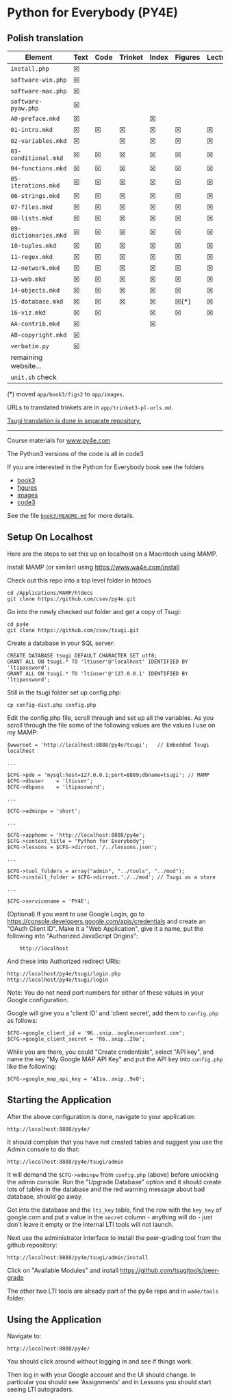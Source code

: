 
Python for Everybody (PY4E)
===========================

Polish translation
------------------

| Element                | Text | Code | Trinket | Index | Figures | Lectures | YouTube | Autograder | Review |
|------------------------|------|------|-------|-------|---------|----------|---------|------------|--------|
| `install.php`          | ☒    |      |      |       |         |          |         |            | ☒    |
| `software-win.php`     | ☒    |      |      |       |         |          | ☐      |            | ☒    |
| `software-mac.php`     | ☒    |      |      |       |         |          | ☐      |            | ☒    |
| `software-pyaw.php`    | ☒    |      |      |       |         |          |         |            | ☒    |
| `A0-preface.mkd`       | ☒    |      |      | ☒     |         |          |         |            | ☒    |
| `01-intro.mkd`         | ☒    | ☒   | ☒    | ☒    | ☒      | ☒        | ☐     | ☒          | ☒    |
| `02-variables.mkd`     | ☒    |      | ☒    | ☒    | ☒      | ☒        | ☐     | ☒          | ☒    |
| `03-conditional.mkd`   | ☒    | ☒   | ☒    | ☒    | ☒      | ☒        | ☐     | ☒          | ☒    |
| `04-functions.mkd`     | ☒    | ☒   | ☒    | ☒    | ☒      | ☒        | ☐     | ☒          | ☒    |
| `05-iterations.mkd`    | ☒    | ☒   | ☒    | ☒    | ☒      | ☒        | ☐     | ☒          | ☒    |
| `06-strings.mkd`       | ☒    | ☒   | ☒    | ☒    | ☒      | ☒        | ☐     | ☒          | ☒    |
| `07-files.mkd`         | ☒    | ☒   | ☒    | ☒    | ☒      | ☒        | ☐     | ☒          | ☒    |
| `08-lists.mkd`         | ☒    | ☒   | ☒    | ☒    | ☒      | ☒        | ☐     | ☒          | ☒    |
| `09-dictionaries.mkd`  | ☒    | ☒   | ☒    | ☒    | ☒      | ☒        | ☐     | ☒          | ☒    |
| `10-tuples.mkd`        | ☒    | ☒   | ☒    | ☒    | ☒      | ☒        | ☐     | ☒          | ☒    |
| `11-regex.mkd`         | ☒    | ☒   | ☒    | ☒    | ☒      | ☒        | ☐     | ☒          | ☒    |
| `12-network.mkd`       | ☒    | ☒   | ☒    | ☒    | ☒      | ☒        | ☐     | ☒          | ☒    |
| `13-web.mkd`           | ☒    | ☒   | ☒    | ☒    | ☒      | ☒        | ☐     | ☒          | ☒    |
| `14-objects.mkd`       | ☒    | ☒   | ☒    | ☒    | ☒      | ☒        | ☐     | ☒          | ☒    |
| `15-database.mkd`      | ☒    | ☒   | ☒    | ☒    | ☒(*)   | ☒        | ☐     | ☒          | ☒    |
| `16-viz.mkd`           | ☒    | ☒   |       | ☒    | ☒      | ☒        | ☐     | ☒          | ☒    |
| `AA-contrib.mkd`       | ☒    |      |      | ☒     |         |          |         |            | ☒    |
| `AB-copyright.mkd`     | ☒    |      |      |       |         |          |         |            | ☒    |
| `verbatim.py`          | ☒    |      |      |       |         |          |         |            |       |
| remaining website...   |      |      |       |      |         |          |         |            |       |
| `unit.sh` check |         |            |       |

(*) moved `app/book3/figs2` to `app/images`.

URLs to translated trinkets are in `app/trinket3-pl-urls.md`.

[Tsugi translation is done in separate repository.](https://github.com/andre-wojtowicz/tsugi/)

----

Course materials for www.py4e.com

The Python3 versions of the code is all in code3

If you are interested in the Python for Everybody book
see the folders

* [book3](app/book3/)
* [figures](app/figures/)
* [images](app/images/)
* [code3](app/code3/)

See the file [`book3/README.md`](app/book3/README.md) for more details.

Setup On Localhost
------------------

Here are the steps to set this up on localhost on a Macintosh using MAMP.

Install MAMP (or similar) using https://www.wa4e.com/install

Check out this repo into a top level folder in htdocs

    cd /Applications/MAMP/htdocs
    git clone https://github.com/csev/py4e.git

Go into the newly checked out folder and get a copy of Tsugi:

    cd py4e
    git clone https://github.com/csev/tsugi.git

Create a database in your SQL server:

    CREATE DATABASE tsugi DEFAULT CHARACTER SET utf8;
    GRANT ALL ON tsugi.* TO 'ltiuser'@'localhost' IDENTIFIED BY 'ltipassword';
    GRANT ALL ON tsugi.* TO 'ltiuser'@'127.0.0.1' IDENTIFIED BY 'ltipassword';

Still in the tsugi folder set up config.php:

    cp config-dist.php config.php

Edit the config.php file, scroll through and set up all the variables.  As you scroll through the file
some of the following values are the values I use on my MAMP:

    $wwwroot = 'http://localhost:8888/py4e/tsugi';   // Embedded Tsugi localhost
    
    ...
    
    $CFG->pdo = 'mysql:host=127.0.0.1;port=8889;dbname=tsugi'; // MAMP
    $CFG->dbuser    = 'ltiuser';
    $CFG->dbpass    = 'ltipassword';
    
    ...
    
    $CFG->adminpw = 'short';
    
    ...
    
    $CFG->apphome = 'http://localhost:8888/py4e';
    $CFG->context_title = "Python for Everybody";
    $CFG->lessons = $CFG->dirroot.'/../lessons.json';
    
    ... 
    
    $CFG->tool_folders = array("admin", "../tools", "../mod");
    $CFG->install_folder = $CFG->dirroot.'./../mod'; // Tsugi as a store
    
    ...
    
    $CFG->servicename = 'PY4E';

(Optional) If you want to use Google Login,
go to https://console.developers.google.com/apis/credentials and
create an "OAuth Client ID".  Make it a "Web Application", give it a name,
put the following into "Authorized JavaScript Origins":

        http://localhost

And these into Authorized redirect URIs:

    http://localhost/py4e/tsugi/login.php
    http://localhost/py4e/tsugi/login

Note: You do not need port numbers for either of these values in your Google
configuration.

Google will give you a 'client ID' and 'client secret', add them to `config.php`
as follows:

    $CFG->google_client_id = '96..snip..oogleusercontent.com';
    $CFG->google_client_secret = 'R6..snip..29a';

While you are there, you could "Create credentials", select "API
key", and name the key "My Google MAP API Key" and put the API
key into `config.php` like the following:

    $CFG->google_map_api_key = 'AIza..snip..9e8';

Starting the Application
------------------------

After the above configuration is done, navigate to your application:

    http://localhost:8888/py4e/

It should complain that you have not created tables and suggest you 
use the Admin console to do that:

    http://localhost:8888/py4e/tsugi/admin

It will demand the `$CFG->adminpw` from `config.php` (above) before 
unlocking the admin console.  Run the "Upgrade Database" option and
it should create lots of tables in the database and the red warning
message about bad database, should go away.

Got into the database and the `lti_key` table, find the row with the `key_key`
of google.com and put a value in the `secret` column - anything will do - 
just don't leave it empty or the internal LTI tools will not launch.

Next use the administrator interface to install the peer-grading tool
from the github repository:

    http://localhost:8888/py4e/tsugi/admin/install

Click on "Available Modules" and install https://github.com/tsugitools/peer-grade

The other two LTI tools are already part of the py4e repo and in `wa4e/tools`
folder.

Using the Application
---------------------

Navigate to:

    http://localhost:8888/py4e/

You should click around without logging in and see if things work.

Then log in with your Google account and the UI should change.  In particular you should
see 'Assignments' and in Lessons you should start seeing LTI autograders.

   
